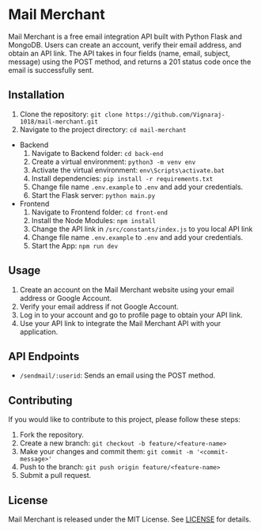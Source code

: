 # Mail Merchant

Mail Merchant is a free email integration API built with Python Flask and MongoDB. Users can create an account, verify their email address, and obtain an API link. The API takes in four fields (name, email, subject, message) using the POST method, and returns a 201 status code once the email is successfully sent.

## Installation

1. Clone the repository: `git clone https://github.com/Vignaraj-1018/mail-merchant.git`
2. Navigate to the project directory: `cd mail-merchant`
- Backend
    1. Navigate to Backend folder: `cd back-end`
    2. Create a virtual environment: `python3 -m venv env`
    3. Activate the virtual environment: `env\Scripts\activate.bat`
    4. Install dependencies: `pip install -r requirements.txt`
    5. Change file name `.env.example` to `.env` and add your credentials.
    6. Start the Flask server: `python main.py`
- Frontend
    1. Navigate to Frontend folder: `cd front-end`
    2. Install the Node Modules: `npm install`
    3. Change the API link in `/src/constants/index.js` to you local API link
    4. Change file name `.env.example` to `.env` and add your credentials.
    5. Start the App: `npm run dev`

## Usage

1. Create an account on the Mail Merchant website using your email address or Google Account.
2. Verify your email address if not Google Account.
3. Log in to your account and go to profile page to obtain your API link.
4. Use your API link to integrate the Mail Merchant API with your application.

## API Endpoints

- `/sendmail/:userid`: Sends an email using the POST method.

## Contributing

If you would like to contribute to this project, please follow these steps:

1. Fork the repository.
2. Create a new branch: `git checkout -b feature/<feature-name>`
3. Make your changes and commit them: `git commit -m '<commit-message>'`
4. Push to the branch: `git push origin feature/<feature-name>`
5. Submit a pull request.

## License

Mail Merchant is released under the MIT License. See [LICENSE](LICENSE.md) for details.
